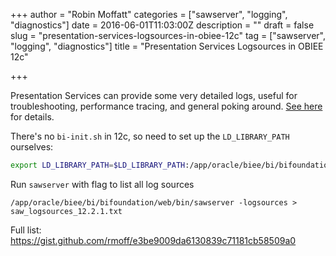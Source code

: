 +++
author = "Robin Moffatt"
categories = ["sawserver", "logging", "diagnostics"]
date = 2016-06-01T11:03:00Z
description = ""
draft = false
slug = "presentation-services-logsources-in-obiee-12c"
tag = ["sawserver", "logging", "diagnostics"]
title = "Presentation Services Logsources in OBIEE 12c"

+++

Presentation Services can provide some very detailed logs, useful for troubleshooting, performance tracing, and general poking around. [See here](http://www.rittmanmead.com/2014/11/auditing-obiee-presentation-catalog-activity-with-custom-log-filters/) for details.

There's no `bi-init.sh` in 12c, so need to set up the `LD_LIBRARY_PATH` ourselves: 

```bash
export LD_LIBRARY_PATH=$LD_LIBRARY_PATH:/app/oracle/biee/bi/bifoundation/web/bin/:/app/oracle/biee/bi/lib/:/app/oracle/biee/lib/:/app/oracle/biee/bi/bifoundation/odbc/lib/
```

Run `sawserver` with flag to list all log sources
```
/app/oracle/biee/bi/bifoundation/web/bin/sawserver -logsources > saw_logsources_12.2.1.txt
```

Full list: https://gist.github.com/rmoff/e3be9009da6130839c71181cb58509a0
